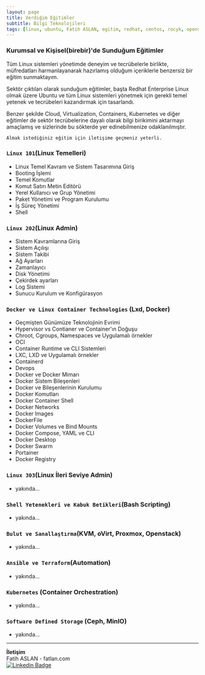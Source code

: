 ```yaml
---
layout: page
title: Verdiğim Eğitimler
subtitle: Bilgi Teknolojileri
tags: [linux, ubuntu, Fatih ASLAN, egitim, redhat, centos, rocyk, opensource, almalinux, debian, fatihaslan, docker, kubernetes, container, rancher, cloud, oVirt, KVM, docker, containerd, container, ceph, minio ]
---
```


### Kurumsal ve Kişisel(birebir)'de Sunduğum Eğitimler

Tüm Linux sistemleri yönetimde deneyim ve tecrübelerle birlikte, müfredatları harmanlayanarak hazırlamış olduğum içeriklerle benzersiz bir eğitim sunmaktayım.

Sektör çıktıları olarak sunduğum eğitimler, başta Redhat Enterprise Linux olmak üzere Ubuntu ve tüm Linux sistemleri yönetmek için gerekli temel yetenek ve tecrübeleri kazandırmak için tasarlandı.

Benzer şekilde Cloud, Virtualization, Containers, Kubernetes ve diğer eğitimler de sektör tecrübelerine dayalı olarak bilgi birikimini aktarmayı amaçlamış ve sizlerinde bu sökterde yer edinebilmenize odaklanılmıştır.

`Almak istediğiniz eğitim için iletişime geçmeniz yeterli.`

### `Linux 101`(Linux Temelleri)

- Linux Temel Kavram ve Sistem Tasarımına Giriş
- Booting İşlemi
- Temel Komutlar
- Komut Satırı Metin Editörü
- Yerel Kullanıcı ve Grup Yönetimi
- Paket Yönetimi ve Program Kurulumu
- İş Süreç Yönetimi
- Shell

### `Linux 202`(Linux Admin)

- Sistem Kavramlarına Giriş
- Sistem Açılışı
- Sistem Takibi
- Ağ Ayarları
- Zamanlayıcı
- Disk Yönetimi
- Çekirdek ayarları
- Log Sistemi
- Sunucu Kurulum ve Konfigürasyon

### `Docker ve Linux Container Technologies` (Lxd, Docker)

- Geçmişten Günümüze Teknolojinin Evrimi
- Hypervisor vs Contianer ve Container'ın Doğuşu
- Chroot, Cgroups, Namespaces ve Uygulamalı örnekler
- OCI
- Container Runtime ve CLI Sistemleri
- LXC, LXD ve Uygulamalı örnekler
- Containerd
- Devops
- Docker ve Docker Mimarı
- Docker Sistem Bileşenleri
- Docker ve Bileşenlerinin Kurulumu
- Docker Komutları
- Docker Container Shell
- Docker Networks
- Docker Images
- DockerFile
- Docker Volumes ve Bind Mounts
- Docker Compose, YAML ve CLI
- Docker Desktop
- Docker Swarm
- Portainer
- Docker Registry

### `Linux 303`(Linux İleri Seviye Admin)

- yakında...

### `Shell Yetenekleri ve Kabuk Betikleri`(Bash Scripting)

- yakında...

### `Bulut ve Sanallaştırma`(KVM, oVirt, Proxmox, Openstack)

- yakında...

### `Ansible ve Terraform`(Automation)

- yakında...

### `Kubernetes` (Container Orchestration)

- yakında...

### `Software Defined Storage` (Ceph, MinIO)

- yakında...

-----
**İletişim**<br>
Fatih ASLAN - fatlan.com<br>
[![Linkedin Badge](https://img.shields.io/badge/fatihaslan-linkedin-blue?style=for-the-badge&logo=linkedin)](https://www.linkedin.com/in/fafatihaslan) <br>